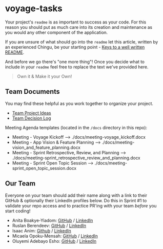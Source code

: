# voyage-tasks

Your project's `readme` is as important to success as your code. For 
this reason you should put as much care into its creation and maintenance
as you would any other component of the application.

If you are unsure of what should go into the `readme` let this article,
written by an experienced Chingu, be your starting point - 
[Keys to a well written README](https://tinyurl.com/yk3wubft).

And before we go there's "one more thing"! Once you decide what to include
in your `readme` feel free to replace the text we've provided here.

> Own it & Make it your Own!

## Team Documents

You may find these helpful as you work together to organize your project.

- [Team Project Ideas](./docs/team_project_ideas.md)
- [Team Decision Log](./docs/team_decision_log.md)

Meeting Agenda templates (located in the `/docs` directory in this repo):

- Meeting - Voyage Kickoff --> ./docs/meeting-voyage_kickoff.docx
- Meeting - App Vision & Feature Planning --> ./docs/meeting-vision_and_feature_planning.docx
- Meeting - Sprint Retrospective, Review, and Planning --> ./docs/meeting-sprint_retrospective_review_and_planning.docx
- Meeting - Sprint Open Topic Session --> ./docs/meeting-sprint_open_topic_session.docx

## Our Team

Everyone on your team should add their name along with a link to their GitHub
& optionally their LinkedIn profiles below. Do this in Sprint #1 to validate
your repo access and to practice PR'ing with your team *before* you start
coding!

- Anita Boakye-Yiadom: [GitHub](https://github.com/AnitaBoakye) / [LinkedIn](https://www.linkedin.com/in/anitaboakyeyiadom/)
- Ruslan Berendeev: [GitHub](https://github.com/rusbers) / [LinkedIn](https://www.linkedin.com/in/ruslan-berendeev/)
- Isaac Anim: [Github](https://github.com/yawcoder) / [LinkedIn](https://www.linkedin.com/in/yawcoder)
- Micaela Opoku-Mensah: [GitHub](https://github.com/mickeymic25) / [LinkedIn](https://www.linkedin.com/in/micaela-opoku-mensah/)
- Oluyemi Adebayo Esho: [GitHub](https://github.com/yemiesho) / [LinkedIn](https://:www.linkedin.com/in/oluyemi-adebayo-esho/)   
